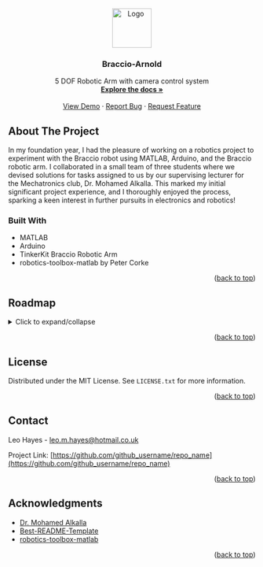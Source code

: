 
<a name="readme-top"></a>


<br />
<div align="center">
  <a href="https://github.com/LeonidasEng/Braccio-Arnold">
    <img src="images/logo.png" alt="Logo" width="80" height="80">
  </a>

<h3 align="center">Braccio-Arnold</h3>

  <p align="center">
    5 DOF Robotic Arm with camera control system
  <br />
    <a href="https://github.com/LeonidasEng/Braccio-Arnold"><strong>Explore the docs »</strong></a>
    <br />
    <br />
    <a href="https://github.com/LeonidasEng/Braccio-Arnold/videos">View Demo</a>
    ·
    <a href="https://github.com/LeonidasEng/Braccio-Arnold/issues">Report Bug</a>
    ·
    <a href="https://github.com/LeonidasEng/Braccio-Arnold/issues">Request Feature</a>
  </p>
</div>

<!-- ABOUT THE PROJECT -->
## About The Project
In my foundation year, I had the pleasure of working on a robotics project to experiment with the Braccio robot using MATLAB, Arduino, and the Braccio robotic arm. I collaborated in a small team of three students where we devised solutions for tasks assigned to us by our supervising lecturer for the Mechatronics club, Dr. Mohamed Alkalla. This marked my initial significant project experience, and I thoroughly enjoyed the process, sparking a keen interest in further pursuits in electronics and robotics! 

### Built With
* MATLAB
* Arduino
* TinkerKit Braccio Robotic Arm
* robotics-toolbox-matlab by Peter Corke


<p align="right">(<a href="#readme-top">back to top</a>)</p>


<!-- ROADMAP -->
## Roadmap
<details>
<summary>Click to expand/collapse</summary>

- [x] Understad how homogenous transformation matrices can be used to describe the movement of the robotic arm.
- [x] Calibrate the Robot using DH parameters to vertical position using Teach app from RVCTools in MATLAB.
- [x] Calibrate with Arduino
- [x] Pick up Object from (x,y,z) location and deliver to (x, y, z)
- [x] Pick up Object and drop from height.
- [x] Pick up different objects.
- [x] Build GUI to quickly implement theta values based on x,y,z inputs
- [x] Control with camera inteface on GUI

### Further developments - if I had more time
- [ ] Two robots passing an object between each other.
- [ ] Two robots working to complete an industry-like automated task.

</details>

<p align="right">(<a href="#readme-top">back to top</a>)</p>


<!-- LICENSE -->
## License

Distributed under the MIT License. See `LICENSE.txt` for more information.

<p align="right">(<a href="#readme-top">back to top</a>)</p>



<!-- CONTACT -->
## Contact

Leo Hayes - leo.m.hayes@hotmail.co.uk

Project Link: [https://github.com/github_username/repo_name](https://github.com/github_username/repo_name)

<p align="right">(<a href="#readme-top">back to top</a>)</p>



<!-- ACKNOWLEDGMENTS -->
## Acknowledgments

* [Dr. Mohamed Alkalla](https://www.linkedin.com/in/mohamed-alkalla/)
* [Best-README-Template](https://github.com/othneildrew/Best-README-Template)
* [robotics-toolbox-matlab](https://github.com/petercorke/robotics-toolbox-matlab)

<p align="right">(<a href="#readme-top">back to top</a>)</p>



<!-- MARKDOWN LINKS & IMAGES 

-->
